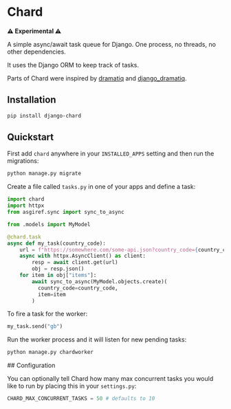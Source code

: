 # Chard

**⚠️ Experimental ⚠️**

A simple async/await task queue for Django. One process, no threads, no
other dependencies.

It uses the Django ORM to keep track of tasks.

Parts of Chard were inspired by [dramatiq](https://github.com/Bogdanp/dramatiq)
and [django_dramatiq](https://github.com/Bogdanp/django_dramatiq).

## Installation

```sh
pip install django-chard
```

## Quickstart

First add `chard` anywhere in your `INSTALLED_APPS` setting and then run
the migrations:

```sh
python manage.py migrate
```

Create a file called `tasks.py` in one of your apps and define a task:

```python
import chard
import httpx
from asgiref.sync import sync_to_async

from .models import MyModel

@chard.task
async def my_task(country_code):
    url = f"https://somewhere.com/some-api.json?country_code={country_code}"
    async with httpx.AsyncClient() as client:
        resp = await client.get(url)
        obj = resp.json()
    for item in obj["items"]:
        await sync_to_async(MyModel.objects.create)(
          country_code=country_code,
          item=item
        )
```

To fire a task for the worker:

```python
my_task.send("gb")
```

Run the worker process and it will listen for new pending tasks:

```sh
python manage.py chardworker
```

## Configuration

You can optionally tell Chard how many max concurrent tasks you would like
to run by placing this in your `settings.py`:

```python
CHARD_MAX_CONCURRENT_TASKS = 50 # defaults to 10
```
